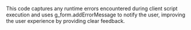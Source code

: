 This code captures any runtime errors encountered during client script execution and uses g_form.addErrorMessage to notify the user, improving the user experience by providing clear feedback.

